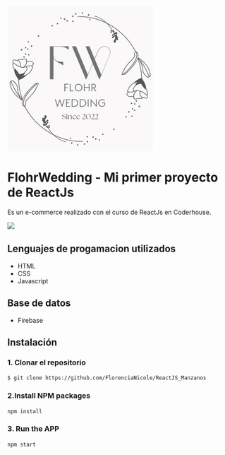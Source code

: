 ![](./public/logo.png)

# FlohrWedding - Mi primer proyecto de ReactJs

Es un e-commerce realizado con el curso de ReactJs en Coderhouse.

![](./public/Gif_FlohrWedding.gif)

## Lenguajes de progamacion utilizados

- HTML
- CSS
- Javascript

## Base de datos

- Firebase

## Instalación

### 1. Clonar el repositorio

```
$ git clone https://github.com/FlorenciaNicole/ReactJS_Manzanos
```

### 2.Install NPM packages

```
npm install
```

### 3. Run the APP

```
npm start
```
